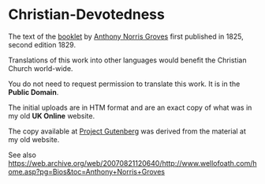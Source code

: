 # Christian-Devotedness
The text of the [booklet](https://en.wikipedia.org/wiki/Christian_Devotedness) by [Anthony Norris Groves](https://en.wikipedia.org/wiki/Anthony_Norris_Groves) first published in 1825, second edition 1829.

Translations of this work into other languages would benefit the Christian Church world-wide.

You do not need to request permission to translate this work. It is in the **Public Domain**. 

The initial uploads are in HTM format and are an exact copy of what was in my old **UK Online** website.

The copy available at [Project Gutenberg](https://www.gutenberg.org/ebooks/24293) was derived from the material at my old website.

See also https://web.archive.org/web/20070821120640/http://www.wellofoath.com/home.asp?pg=Bios&toc=Anthony+Norris+Groves

